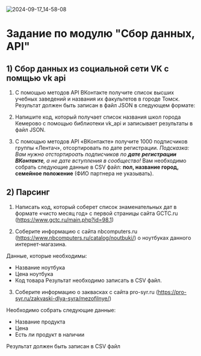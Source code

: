 ![2024-09-17_14-58-08](https://github.com/user-attachments/assets/78d230c5-121d-4ff8-9cef-643a7e9a7a1d)

# Задание по модулю "Сбор данных, API"
## 1) Сбор данных из социальной сети VK с помщью vk api
1) С помощью методов API ВКонтакте получите список высших учебных заведений и названия их факультетов в городе Томск.
Результат должен быть записан в файл JSON в следующем формате:

2) Напишите код, который получает список названия школ города Кемерово с помощью библиотеки vk_api и записывает результаты в файл JSON.

3) С помощью методов API «ВКонтакте» получите 1000 подписчиков группы «Лентач», отсортировать по дате регистрации. *Подсказка: Вам нужно отстортироать подписчиков по **дате регистрации ВКонтакте**, а не дате вступления в сообщество!*
Вам необходимо собрать следующие данные в CSV файл: **пол, название город, семейное положение** (ФИО партнера не указывать).

## 2) Парсинг
1) Написать код, который соберет список знаменательных дат в формате «чисто месяц год» с первой страницы сайта GCTC.ru (https://www.gctc.ru/main.php?id=98.1)

2) Соберите информацию с сайта nbcomputers.ru (https://www.nbcomputers.ru/catalog/noutbuki/) о ноутбуках данного интернет-магазина.

Данные, которые необходимы:
* Название ноутбука
* Цена ноутбука
* Код товара
Результат необходимо записать в CSV файл.

3) Соберите информацию о заквасках с сайта pro-syr.ru (https://pro-syr.ru/zakvaski-dlya-syra/mezofilnye/)

Необходимо собрать следующие данные:
* Название продукта
* Цена
* Есть ли продукт в наличии

Результат должен быть записан в CSV файл
